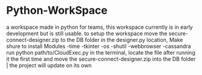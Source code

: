 # Python-WorkSpace
a workspace made in python for teams, this workspace currently is in early development but is still usable. to setup the workspace move the secure-connect-designer.zip to the DB folder in the designer.py location, Make shure to install
Modules
-time
-tkinter
-os
-shutil
-webbrowser
-cassandra
run python path/to/CloudExec.py in the terminal, locate the file after running it the first time and move the secure-connect-designer.zip into the DB folder | the project will update on its own
